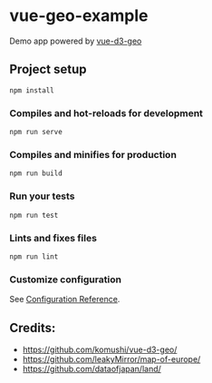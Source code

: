 # vue-geo-example
Demo app powered by [vue-d3-geo](https://github.com/komushi/vue-d3-geo/)

## Project setup
```
npm install
```

### Compiles and hot-reloads for development
```
npm run serve
```

### Compiles and minifies for production
```
npm run build
```

### Run your tests
```
npm run test
```

### Lints and fixes files
```
npm run lint
```

### Customize configuration
See [Configuration Reference](https://cli.vuejs.org/config/).

## Credits:
* https://github.com/komushi/vue-d3-geo/
* https://github.com/leakyMirror/map-of-europe/
* https://github.com/dataofjapan/land/